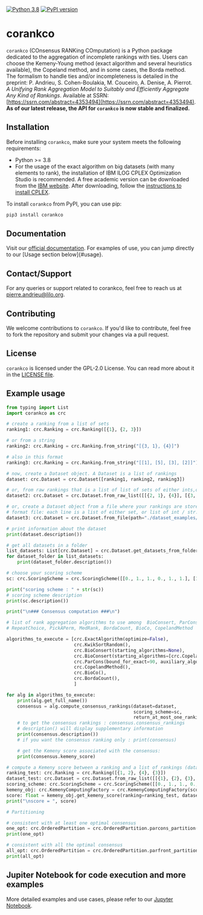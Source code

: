 [![Python 3.8](https://img.shields.io/badge/python-3.8-blue.svg)](https://www.python.org/downloads/release/python-380/)
[![PyPI version](https://badge.fury.io/py/corankco.svg)](https://badge.fury.io/py/corankco)

# corankco

`corankco` (COnsensus RANKing COmputation) is a Python package dedicated to the aggregation of incomplete rankings with ties. Users can choose the Kemeny-Young method (exact algorithm and several heuristics available), the Copeland method, and in some cases, the Borda method. The formalism to handle ties and/or incompleteness is detailed in the preprint: P. Andrieu, S. Cohen-Boulakia, M. Couceiro, A. Denise, A. Pierrot. *A Unifying Rank Aggregation Model to Suitably and Efficiently Aggregate Any Kind of Rankings*. Available at SSRN: [https://ssrn.com/abstract=4353494](https://ssrn.com/abstract=4353494).
**As of our latest release, the API for `corankco` is now stable and finalized.**

## Installation

Before installing `corankco`, make sure your system meets the following requirements:

- Python >= 3.8
- For the usage of the exact algorithm on big datasets (with many elements to rank), the installation of IBM ILOG CPLEX Optimization Studio is recommended. A free academic version can be downloaded from the [IBM website](https://www.ibm.com/products/ilog-cplex-optimization-studio). After downloading, follow the [instructions to install CPLEX](https://www.ibm.com/docs/en/icos/20.1.0?topic=studio-setting-up-python).

To install `corankco` from PyPI, you can use pip:

```bash
pip3 install corankco
```

## Documentation
Visit our [official documentation](https://corankco.readthedocs.io/en/latest).
For examples of use, you can jump directly to our [Usage section below]{#usage}.

## Contact/Support

For any queries or support related to corankco, feel free to reach us at [pierre.andrieu@lilo.org](mailto:pierre.andrieu@lilo.org).

## Contributing

We welcome contributions to `corankco`. If you'd like to contribute, feel free to fork the repository and submit your changes via a pull request.

## License

`corankco` is licensed under the GPL-2.0 License. You can read more about it in the [LICENSE file](LICENSE).

## Example usage <a class="anchor" id="usage"></a>

```python
from typing import List
import corankco as crc

# create a ranking from a list of sets
ranking1: crc.Ranking = crc.Ranking([{1}, {2, 3}])

# or from a string
ranking2: crc.Ranking = crc.Ranking.from_string("[{3, 1}, {4}]")

# also in this format
ranking3: crc.Ranking = crc.Ranking.from_string("[[1], [5], [3], [2]]")

# now, create a Dataset object. A Dataset is a list of rankings
dataset: crc.Dataset = crc.Dataset([ranking1, ranking2, ranking3])

# or, from raw rankings that is a list of list of sets of either ints,or strs
dataset2: crc.Dataset = crc.Dataset.from_raw_list([[{2, 1}, {4}], [{3, 1, 2}, {4}, {5}], [{1}, {2}, {3}, {4}]])

# or, create a Dataset object from a file where your rankings are stored
# format file: each line is a list of either set, or list of int / str.
dataset3: crc.Dataset = crc.Dataset.from_file(path="./dataset_examples/dataset_example")

# print information about the dataset
print(dataset.description())

# get all datasets in a folder
list_datasets: List[crc.Dataset] = crc.Dataset.get_datasets_from_folder(path_folder="./dataset_examples")
for dataset_folder in list_datasets:
    print(dataset_folder.description())

# choose your scoring scheme
sc: crc.ScoringScheme = crc.ScoringScheme([[0., 1., 1., 0., 1., 1.], [1., 1., 0., 1., 1., 0.]])

print("scoring scheme : " + str(sc))
# scoring scheme description
print(sc.description())

print("\n### Consensus computation ###\n")

# list of rank aggregation algorithms to use among  BioConsert, ParCons, ExactAlgorithm, KwikSortRandom,
# RepeatChoice, PickAPerm, MedRank, BordaCount, BioCo, CopelandMethod

algorithms_to_execute = [crc.ExactAlgorithm(optimize=False),
                         crc.KwikSortRandom(),
                         crc.BioConsert(starting_algorithms=None),
                         crc.BioConsert(starting_algorithms=[crc.CopelandMethod()]),
                         crc.ParCons(bound_for_exact=90, auxiliary_algorithm=crc.BioConsert()),
                         crc.CopelandMethod(),
                         crc.BioCo(),
                         crc.BordaCount(),
                         ]

for alg in algorithms_to_execute:
    print(alg.get_full_name())
    consensus = alg.compute_consensus_rankings(dataset=dataset,
                                               scoring_scheme=sc,
                                               return_at_most_one_ranking=False)
    # to get the consensus rankings : consensus.consensus_rankings
    # description() will display supplementary information
    print(consensus.description())
    # if you want the consensus ranking only : print(consensus)

    # get the Kemeny score associated with the consensus:
    print(consensus.kemeny_score)

# compute a Kemeny score between a ranking and a list of rankings (dataset object):
ranking_test: crc.Ranking = crc.Ranking([{1, 2}, {4}, {3}])
dataset_test: crc.Dataset = crc.Dataset.from_raw_list([[{1}, {2}, {3}, {4}], [{1, 4}, {3}]])
scoring_scheme: crc.ScoringScheme = crc.ScoringScheme([[0., 1., 1., 0., 1., 0.], [1., 1., 0., 1., 1., 0.]])
kemeny_obj: crc.KemenyComputingFactory = crc.KemenyComputingFactory(scoring_scheme)
score: float = kemeny_obj.get_kemeny_score(ranking=ranking_test, dataset=dataset_test)
print("\nscore = ", score)

# Partitioning

# consistent with at least one optimal consensus
one_opt: crc.OrderedPartition = crc.OrderedPartition.parcons_partition(dataset_test, scoring_scheme)
print(one_opt)

# consistent with all the optimal consensus
all_opt: crc.OrderedPartition = crc.OrderedPartition.parfront_partition(dataset_test, scoring_scheme)
print(all_opt)


 ```

 ## Jupiter Notebook for code execution and more examples

 More detailed examples and use cases, please refer to our [Jupyter Notebook](corankco_notebook.ipynb).
